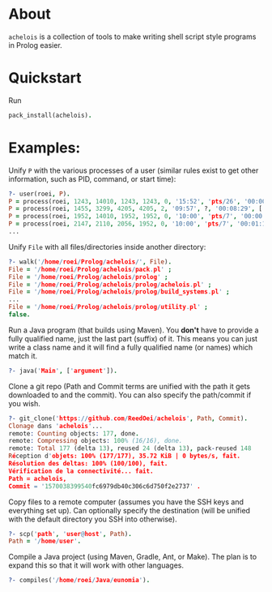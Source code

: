 # About

`achelois` is a collection of tools to make writing shell script style programs in Prolog easier.

# Quickstart

Run

```prolog
pack_install(achelois).
```

# Examples:

Unify `P` with the various processes of a user (similar rules exist to get other information, such as PID, command, or start time):
```prolog
?- user(roei, P).
P = process(roei, 1243, 14010, 1243, 1243, 0, '15:52', 'pts/26', '00:00:00', [bash]) ;
P = process(roei, 1455, 3299, 4205, 4205, 2, '09:57', ?, '00:08:29', ['/usr/share/spotify/spotify']) ;
P = process(roei, 1952, 14010, 1952, 1952, 0, '10:00', 'pts/7', '00:00:00', [bash]) ;
P = process(roei, 2147, 2110, 2056, 1952, 0, '10:00', 'pts/7', '00:01:17', ['/home/roei/idea-IU-181.4445.78/bin/fsnotifier64']) ;
...
```

Unify `File` with all files/directories inside another directory:

```prolog
?- walk('/home/roei/Prolog/achelois/', File).
File = '/home/roei/Prolog/achelois/pack.pl' ;
File = '/home/roei/Prolog/achelois/prolog' ;
File = '/home/roei/Prolog/achelois/prolog/achelois.pl' ;
File = '/home/roei/Prolog/achelois/prolog/build_systems.pl' ;
...
File = '/home/roei/Prolog/achelois/prolog/utility.pl' ;
false.
```

Run a Java program (that builds using Maven).
You __don't__ have to provide a fully qualified name, just the last part (suffix) of it.
This means you can just write a class name and it will find a fully qualified name (or names) which match it.
```prolog
?- java('Main', ['argument']).
```

Clone a git repo (Path and Commit terms are unified with the path it gets downloaded to and the commit).
You can also specify the path/commit if you wish.
```prolog
?- git_clone('https://github.com/ReedOei/achelois', Path, Commit).
Clonage dans 'achelois'...
remote: Counting objects: 177, done.
remote: Compressing objects: 100% (16/16), done.
remote: Total 177 (delta 13), reused 24 (delta 13), pack-reused 148
Réception d'objets: 100% (177/177), 35.72 KiB | 0 bytes/s, fait.
Résolution des deltas: 100% (100/100), fait.
Vérification de la connectivité... fait.
Path = achelois,
Commit = '1570038399540fc6979db40c306c6d750f2e2737' .
```

Copy files to a remote computer (assumes you have the SSH keys and everything set up).
Can optionally specify the destination (will be unified with the default directory you SSH into otherwise).
```prolog
?- scp('path', 'user@host', Path).
Path = '/home/user'.
```

Compile a Java project (using Maven, Gradle, Ant, or Make).
The plan is to expand this so that it will work with other languages.
```prolog
?- compiles('/home/roei/Java/eunomia').
```

